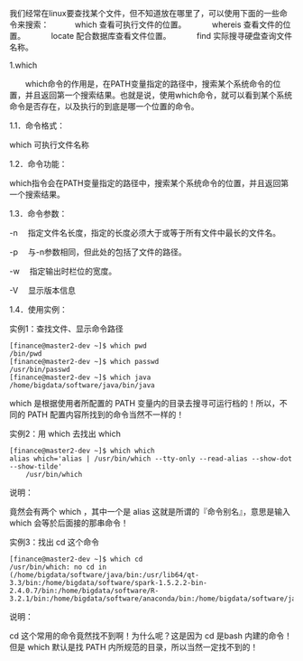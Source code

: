 我们经常在linux要查找某个文件，但不知道放在哪里了，可以使用下面的一些命令来搜索： 
　　　which  查看可执行文件的位置。
　　　whereis 查看文件的位置。 
　　　locate   配合数据库查看文件位置。
　　　find   实际搜寻硬盘查询文件名称。

1.which 

　　which命令的作用是，在PATH变量指定的路径中，搜索某个系统命令的位置，并且返回第一个搜索结果。也就是说，使用which命令，就可以看到某个系统命令是否存在，以及执行的到底是哪一个位置的命令。

1.1．命令格式：

which 可执行文件名称 

1.2．命令功能：

which指令会在PATH变量指定的路径中，搜索某个系统命令的位置，并且返回第一个搜索结果。

1.3．命令参数：

-n 　指定文件名长度，指定的长度必须大于或等于所有文件中最长的文件名。

-p 　与-n参数相同，但此处的包括了文件的路径。

-w 　指定输出时栏位的宽度。

-V 　显示版本信息

1.4．使用实例：

实例1：查找文件、显示命令路径
```
[finance@master2-dev ~]$ which pwd
/bin/pwd
[finance@master2-dev ~]$ which passwd
/usr/bin/passwd
[finance@master2-dev ~]$ which java
/home/bigdata/software/java/bin/java
```
which 是根据使用者所配置的 PATH 变量内的目录去搜寻可运行档的！所以，不同的 PATH 配置内容所找到的命令当然不一样的！

实例2：用 which 去找出 which
```
[finance@master2-dev ~]$ which which
alias which='alias | /usr/bin/which --tty-only --read-alias --show-dot --show-tilde'
    /usr/bin/which
```
说明：

竟然会有两个 which ，其中一个是 alias 这就是所谓的『命令别名』，意思是输入 which 会等於后面接的那串命令！

实例3：找出 cd 这个命令
```
[finance@master2-dev ~]$ which cd
/usr/bin/which: no cd in (/home/bigdata/software/java/bin:/usr/lib64/qt-3.3/bin:/home/bigdata/software/spark-1.5.2.2-bin-2.4.0.7/bin:/home/bigdata/software/R-3.2.1/bin:/home/bigdata/software/anaconda/bin:/home/bigdata/software/java/bin:/home/bigdata/software/hadoop/bin:/home/bigdata/software/hive/bin:/home/bigdata/software/sqoop/bin:/home/bigdata/software/hbase/bin:/home/bigdata/software/zeppelin/bin:/usr/local/bin:/bin:/usr/bin:/usr/local/sbin:/usr/sbin:/sbin:/home/bigdata/software/hadoop/bin:/home/bigdata/software/hive/bin:/home/bigdata/software/sqoop/bin:/home/finance/bin)
```
说明：

cd 这个常用的命令竟然找不到啊！为什么呢？这是因为 cd 是bash 内建的命令！ 但是 which 默认是找 PATH 内所规范的目录，所以当然一定找不到的！
